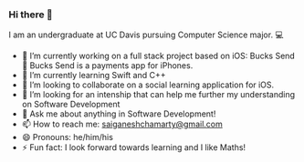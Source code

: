 ### Hi there 👋

I am an undergraduate at UC Davis pursuing Computer Science major. 💻

- 🔭 I’m currently working on a full stack project based on iOS: Bucks Send 📱
     Bucks Send is a payments app for iPhones.
- 🌱 I’m currently learning Swift and C++
- 👯 I’m looking to collaborate on a social learning application for iOS.
- 🤔 I’m looking for an intenship that can help me further my understanding on Software Development
- 💬 Ask me about anything in Software Development!
- 📫 How to reach me: saiganeshchamarty@gmail.com
- 😄 Pronouns: he/him/his
- ⚡ Fun fact: I look forward towards learning and I like Maths!
